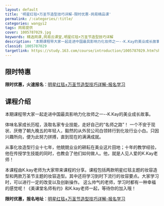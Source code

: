 ```yaml
---
layout: default
title: '明星红毯+万圣节造型技巧详解-限时优惠-网易精品课'
permalink: /:categories/:title/
categories: wangyi2
tags: 网易提供
cover: 1005787029.jpg
keywords: 精选网课,网易云课堂,明星红毯+万圣节造型技巧详解
description: '本期课程带大家一起走进中国最具影响力化妆师之一--K.Kay的美业成长故事。体味名家成长历程，汲取名家专业技能，走好自己'
classid: 1005787029
targetlink: https://study.163.com/course/introduction/1005787029.htm?share=1&shareId=1025206652&utm_campaign=share&utm_medium=iphoneShare&utm_source=&utm_u=1025206652
---
```


## 限时特惠

**限时优惠，火速报名**：[明星红毯+万圣节造型技巧详解-报名学习](https://study.163.com/course/introduction/1005787029.htm?share=1&shareId=1025206652&utm_campaign=share&utm_medium=iphoneShare&utm_source=&utm_u=1025206652)

## 课程介绍

本期课程带大家一起走进中国最具影响力化妆师之一--K.Kay的美业成长故事。

体味名家成长历程，汲取名家专业技能，走好自己的“名师之路”！ 一个不安于现状、厌倦了朝九晚五的年轻人，毅然的从外贸公司白领转行到化妆行业小白。只因兴趣所向，便为此努力拼搏，直到现在的满满成就。

从事化妆造型行业十七年，他兢兢业业的耕耘在美业这片田地；十年的教学经验，他在传授学生技能的同时，也教会了他们如何做人。他，就是人见人爱的K.Kay老师！

本课程由K.kay老师为大家带来课程的分享。课程包括两款明星红毯主题的妆容造型和两款万圣节主题的妆容造型。其中还将学习到时下流行的妆容要点。大家学习时，可以进行一定的改变以及创新操作。 这么帅气的老师，学习时都有一种幸福的感觉呢！《美课堂名师有约》和K.kay老师一起，等待你的加入哦！

**限时优惠，报名地址**：[明星红毯+万圣节造型技巧详解-报名学习](https://study.163.com/course/introduction/1005787029.htm?share=1&shareId=1025206652&utm_campaign=share&utm_medium=iphoneShare&utm_source=&utm_u=1025206652)

